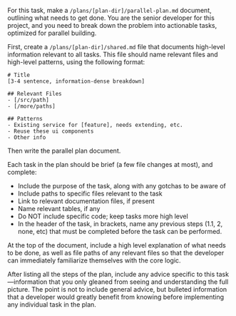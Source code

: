 For this task, make a `/plans/[plan-dir]/parallel-plan.md` document, outlining what needs to get done. You are the senior developer for this project, and you need to break down the problem into actionable tasks, optimized for parallel building.

First, create a `/plans/[plan-dir]/shared.md` file that documents high-level information relevant to all tasks. This file should name relevant files and high-level patterns, using the following format:

```
# Title
[3-4 sentence, information-dense breakdown]

## Relevant Files
- [/src/path]
- [/more/paths]

## Patterns
- Existing service for [feature], needs extending, etc.
- Reuse these ui components
- Other info
```

Then write the parallel plan document.

Each task in the plan should be brief (a few file changes at most), and complete:

- Include the purpose of the task, along with any gotchas to be aware of
- Include paths to specific files relevant to the task
- Link to relevant documentation files, if present
- Name relevant tables, if any
- Do NOT include specific code; keep tasks more high level
- In the header of the task, in brackets, name any previous steps (1.1, 2, none, etc) that must be completed before the task can be performed.

At the top of the document, include a high level explanation of what needs to be done, as well as file paths of any relevant files so that the developer can immediately familiarize themselves with the core logic.

After listing all the steps of the plan, include any advice specific to this task—information that you only gleaned from seeing and understanding the full picture. The point is not to include general advice, but bulleted information that a developer would greatly benefit from knowing before implementing any individual task in the plan.
